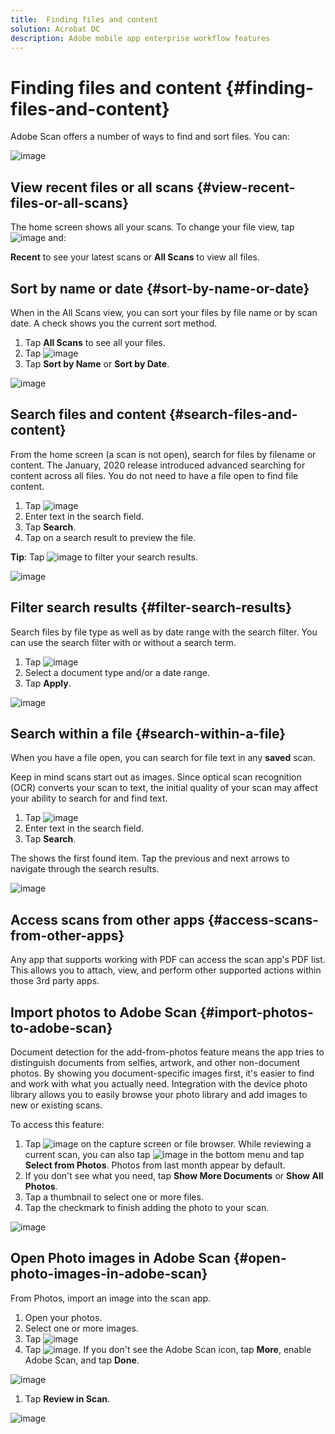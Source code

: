 ```yaml
---
title:  Finding files and content
solution: Acrobat DC
description: Adobe mobile app enterprise workflow features
---
```


# Finding files and content {#finding-files-and-content}

Adobe Scan offers a number of ways to find and sort files. You can: 

![image](./images/working1.png)

## View recent files or all scans {#view-recent-files-or-all-scans}

The home screen shows all your scans. To change your file view, tap  ![image](./images/overflowicon.png) and: 

 **Recent** to see your latest scans or **All Scans** to view all files.

## Sort by name or date {#sort-by-name-or-date}

When in the All Scans view, you can sort your files by file name or by scan date. A check shows you the current sort method. 

1. Tap **All Scans** to see all your files. 
1. Tap ![image](./images/overflowicon.png)
1. Tap **Sort by Name** or **Sort by Date**. 

![image](./images/sort.png)

## Search files and content {#search-files-and-content}

From the home screen (a scan is not open), search for files by filename or content. The January, 2020 release introduced advanced searching for content across all files. You do not need to have a file open to find file content. 

1. Tap ![image](./images/searchicon.png) 
1. Enter text in the search field. 
1. Tap **Search**. 
1. Tap on a search result to preview the file.

**Tip**: Tap ![image](./images/filtericon.png) to filter your search results. 

![image](./images/searchfiles.png)

## Filter search results {#filter-search-results}

Search files by file type as well as by date range with the search filter. You can use the search filter with or without a search term. 

1. Tap ![image](./images/filtericon.png)
1. Select a document type and/or a date range. 
1. Tap **Apply**. 

![image](./images/searchfilter.png)

## Search within a file {#search-within-a-file}

When you have a file open, you can search for file text in any **saved** scan. 

Keep in mind scans start out as images. Since optical scan recognition (OCR) converts your scan to text, the initial quality of your scan may affect your ability to search for and find text. 

1. Tap ![image](./images/searchicon.png) 
1. Enter text in the search field. 
1. Tap **Search**. 

The shows the first found item. Tap the previous and next arrows to navigate through the search results.

![image](./images/searchdoc.png)

## Access scans from other apps {#access-scans-from-other-apps}

Any app that supports working with PDF can access the scan app's PDF list. This allows you to attach, view, and perform other supported actions within those 3rd party apps. 

## Import photos to Adobe Scan {#import-photos-to-adobe-scan}

Document detection for the add-from-photos feature means the app tries to distinguish documents from selfies, artwork, and other non-document photos. By showing you document-specific images first, it's easier to find and work with what you actually need. Integration with the device photo library allows you to easily browse your photo library and add images to new or existing scans. 

To access this feature: 

1. Tap ![image](./images/addphotoicon.png) on the capture screen or file browser. While reviewing a current scan, you can also tap ![image](./images/scanaddicon.png) in the bottom menu and tap **Select from Photos**. Photos from last month appear by default.
1. If you don't see what you need, tap **Show More Documents** or **Show All Photos**. 
1. Tap a thumbnail to select one or more files. 
1. Tap the checkmark to finish adding the photo to your scan. 

![image](./images/addphoto.png)

## Open Photo images in Adobe Scan {#open-photo-images-in-adobe-scan}

From Photos, import an image into the scan app. 

1. Open your photos. 
1. Select one or more images. 
1. Tap ![image](./images/shareicon.png)
1. Tap ![image](./images/scanicon.png). If you don't see the Adobe Scan icon, tap **More**, enable Adobe Scan, and tap **Done**. 

![image](./images/enablescanshare.png)

1. Tap **Review in Scan**.

![image](./images/reviewinscan.png)
